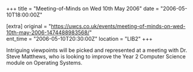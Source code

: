 +++
title = "Meeting-of-Minds on Wed 10th May 2006"
date = "2006-05-10T18:00:00Z"

[extra]
original = "https://uwcs.co.uk/events/meeting-of-minds-on-wed-10th-may-2006-1474488983568/"    
ent_time = "2006-05-10T20:30:00Z"
location = "LIB2"
+++

Intriguing viewpoints will be picked and represented at a meeting with Dr. Steve Matthews, who is looking to improve the Year 2 Computer Science module on Operating Systems.

